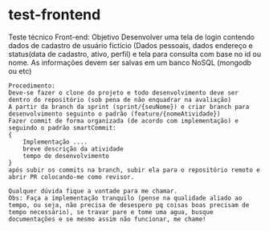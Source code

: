 # test-frontend

Teste técnico Front-end:
	Objetivo
		Desenvolver uma tela de login contendo dados de cadastro de usuário fictício (Dados pessoais, dados endereço e status(data de cadastro, ativo, perfil) e tela para consulta com base no id ou nome. As informações devem ser salvas em um banco NoSQL (mongodb ou etc)
	
	Procedimento:
	Deve-se fazer o clone do projeto e todo desenvolvimento deve ser dentro do repositório (sob pena de não enquadrar na avaliação)
	A partir da branch da sprint (sprint/{seuNome}) e criar branch para desenvolvimento seguinto o padrão (feature/{nomeAtividade})
	Fazer commit de forma organizada (de acordo com implementação) e seguindo o padrão smartCommit:
	{
		Implementação ....
		breve descrição da atividade
		tempo de desenvolvimento
	}
	após subir os commits na branch, subir ela para o repositório remoto e abrir PR colocando-me como revisor.
	
	Qualquer dúvida fique a vontade para me chamar.
	Obs: Faça a implementação tranquilo (pense na qualidade aliado ao tempo, ou seja, não precisa de desespero pq coisas boas precisam de tempo necessário), se travar pare e tome uma agua, busque documentações e se mesmo assim não funcionar, me chame!
	
